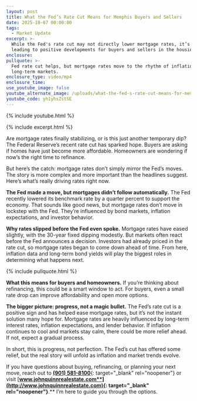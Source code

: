```yaml
---
layout: post
title: What the Fed’s Rate Cut Means for Memphis Buyers and Sellers
date: 2025-10-07 00:00:00
tags:
  - Market Update
excerpt: >-
  While the Fed's rate cut may not directly lower mortgage rates, it’s still
  leading to positive developments for buyers and sellers in the housing market.
enclosure:
pullquote: >-
  Fed rate cut helps, but mortgage rates move to the rhythm of inflation and
  long-term markets.
enclosure_type: video/mp4
enclosure_time:
use_youtube_image: false
youtube_alternate_image: /uploads/what-the-fed-s-rate-cut-means-for-memphis-buyers-and-sellers.jpg
youtube_code: yh1yhsZstSE
---
```

{% include youtube.html %}

{% include excerpt.html %}

Are mortgage rates finally stabilizing, or is this just another temporary dip? The Federal Reserve’s recent rate cut has sparked hope. Buyers are asking if homes have just become more affordable. Homeowners are wondering if now’s the right time to refinance.

But here’s the catch: mortgage rates don’t simply mirror the Fed’s moves. The story is more complex and more important than the headlines suggest. Here’s what’s really driving rates right now.

**The Fed made a move, but mortgages didn’t follow automatically.** The Fed recently lowered its benchmark rate by a quarter percent to support the economy. That sounds like good news, but mortgage rates don’t move in lockstep with the Fed. They’re influenced by bond markets, inflation expectations, and investor behavior.

**Why rates slipped before the Fed even spoke.** Mortgage rates have eased slightly, with the 30-year fixed dipping modestly. But markets often react before the Fed announces a decision. Investors had already priced in the rate cut, so mortgage rates began to come down ahead of time. From here, inflation data and long-term bond yields will play the biggest roles in determining what happens next.

{% include pullquote.html %}

**What this means for buyers and homeowners.** If you’re thinking about refinancing, this could be a smart window to act. For buyers, even a small rate drop can improve affordability and open more options.

**The bigger picture: progress, not a magic bullet.** The Fed’s rate cut is a positive sign and has helped ease mortgage rates, but it’s not the instant solution many hope for. Mortgage rates are heavily influenced by long-term interest rates, inflation expectations, and lender behavior. If inflation continues to cool and markets stay calm, there could be more relief ahead. If not, expect a gradual process.

In short, this is progress, not perfection. The Fed’s cut has offered some relief, but the real story will unfold as inflation and market trends evolve.

If you have questions about buying, refinancing, or planning your next move, reach out to [**(901) 581-8100**](tel:9015818100){: target="_blank" rel="noopener"} or visit [**www.johnquinnrealestate.com**](http://www.johnquinnrealestate.com){: target="_blank" rel="noopener"}**.** I’m here to guide you through the options.